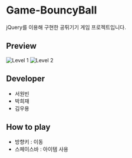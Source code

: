 # Game-BouncyBall
jQuery를 이용해 구현한 공튀기기 게임 프로젝트입니다. 

Preview
---
![Level 1](https://user-images.githubusercontent.com/60736222/74797941-bedd2400-530f-11ea-8845-346280d25f45.PNG)
![Level 2](https://user-images.githubusercontent.com/60736222/74797688-0a430280-530f-11ea-818e-d079f1444db0.PNG)

Developer
---
+ 서원빈
+ 박희재
+ 김우용

How to play
---
+ 방향키 : 이동
+ 스페이스바 : 아이템 사용
